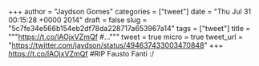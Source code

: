 
+++
author = "Jaydson Gomes"
categories = ["tweet"]
date = "Thu Jul 31 00:15:28 +0000 2014"
draft = false
slug = "5c7fe34e566b154eb2df78da228717a653967a14"
tags = ["tweet"]
title = """https://t.co/lAOjxVZmQf #..."""
tweet = true
micro = true
tweet_url = "https://twitter.com/jaydson/status/494637433003470848"
+++
https://t.co/lAOjxVZmQf #RIP Fausto Fanti :/

